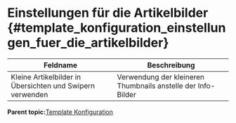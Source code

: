 # Einstellungen für die Artikelbilder {#template_konfiguration_einstellungen_fuer_die_artikelbilder}

|Feldname|Beschreibung|
|--------|------------|
|Kleine Artikelbilder in Übersichten und Swipern verwenden|Verwendung der kleineren Thumbnails anstelle der Info-Bilder|

**Parent topic:**[Template Konfiguration](10_2_3_Template_Konfiguration.md)

